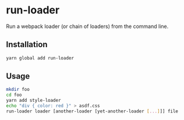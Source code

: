 # run-loader

Run a webpack loader (or chain of loaders) from the command line.

## Installation

```bash
yarn global add run-loader
```

## Usage

```bash
mkdir foo
cd foo
yarn add style-loader
echo "div { color: red }" > asdf.css
run-loader loader [another-loader [yet-another-loader [...]]] file
```
